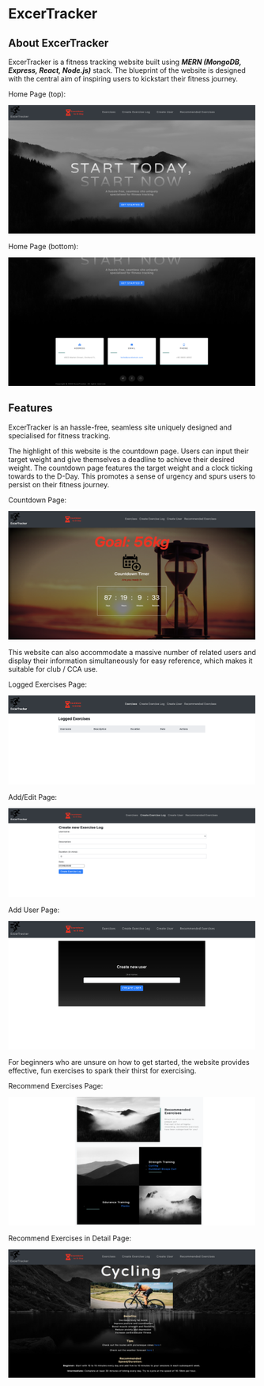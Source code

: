 
# ExcerTracker

## About ExcerTracker

ExcerTracker is a fitness tracking website built using ***MERN (MongoDB, Express, React, Node.js)*** stack. The blueprint of the website is designed with the central aim of inspiring users to kickstart their fitness journey. 

Home Page (top):

<img src="/website-images/excertracker-home-top.png" width="500" height="260">

Home Page (bottom):

<img src="/website-images/excertracker-home-bottom.png" width="500" height="260">

## Features

ExcerTracker is an hassle-free, seamless site uniquely designed and specialised for fitness tracking. 

The highlight of this website is the countdown page. Users can input their target weight and give themselves a deadline to achieve their desired weight. The countdown page features the target weight and a clock ticking towards to the D-Day. This promotes a sense of urgency and spurs users to persist on their fitness journey.

Countdown Page:

<img src="/website-images/excertracker-countdown.png" width="500" height="260">

This website can also accommodate a massive number of related users and display their information simultaneously for easy reference, which makes it suitable for club / CCA use. 

Logged Exercises Page:

<img src="/website-images/excertracker-loggedExercise.png" width="500" height="180">

Add/Edit Page:

<img src="/website-images/excertracker-editExercise.png" width="500" height="180">

Add User Page:

<img src="/website-images/excertracker-addUser.png" width="500" height="260">

For beginners who are unsure on how to get started, the website provides effective, fun exercises to spark their thirst for exercising.

Recommend Exercises Page:

<img src="/website-images/excertracker-recommend.png" width="500" height="260">

Recommend Exercises in Detail Page:

<img src="/website-images/excertracker-recommend-details.png" width="500" height="260">





<!-- 

This project was bootstrapped with [Create React App](https://github.com/facebook/create-react-app).

## Available Scripts

In the project directory, you can run:

### `yarn start`

Runs the app in the development mode.<br />
Open [http://localhost:3000](http://localhost:3000) to view it in the browser.

The page will reload if you make edits.<br />
You will also see any lint errors in the console.

### `yarn test`

Launches the test runner in the interactive watch mode.<br />
See the section about [running tests](https://facebook.github.io/create-react-app/docs/running-tests) for more information.

### `yarn build`

Builds the app for production to the `build` folder.<br />
It correctly bundles React in production mode and optimizes the build for the best performance.

The build is minified and the filenames include the hashes.<br />
Your app is ready to be deployed!

See the section about [deployment](https://facebook.github.io/create-react-app/docs/deployment) for more information.

### `yarn eject`

**Note: this is a one-way operation. Once you `eject`, you can’t go back!**

If you aren’t satisfied with the build tool and configuration choices, you can `eject` at any time. This command will remove the single build dependency from your project.

Instead, it will copy all the configuration files and the transitive dependencies (webpack, Babel, ESLint, etc) right into your project so you have full control over them. All of the commands except `eject` will still work, but they will point to the copied scripts so you can tweak them. At this point you’re on your own.

You don’t have to ever use `eject`. The curated feature set is suitable for small and middle deployments, and you shouldn’t feel obligated to use this feature. However we understand that this tool wouldn’t be useful if you couldn’t customize it when you are ready for it.

## Learn More

You can learn more in the [Create React App documentation](https://facebook.github.io/create-react-app/docs/getting-started).

To learn React, check out the [React documentation](https://reactjs.org/).

### Code Splitting

This section has moved here: https://facebook.github.io/create-react-app/docs/code-splitting

### Analyzing the Bundle Size

This section has moved here: https://facebook.github.io/create-react-app/docs/analyzing-the-bundle-size

### Making a Progressive Web App

This section has moved here: https://facebook.github.io/create-react-app/docs/making-a-progressive-web-app

### Advanced Configuration

This section has moved here: https://facebook.github.io/create-react-app/docs/advanced-configuration

### Deployment

This section has moved here: https://facebook.github.io/create-react-app/docs/deployment

### `yarn build` fails to minify

This section has moved here: https://facebook.github.io/create-react-app/docs/troubleshooting#npm-run-build-fails-to-minify -->
